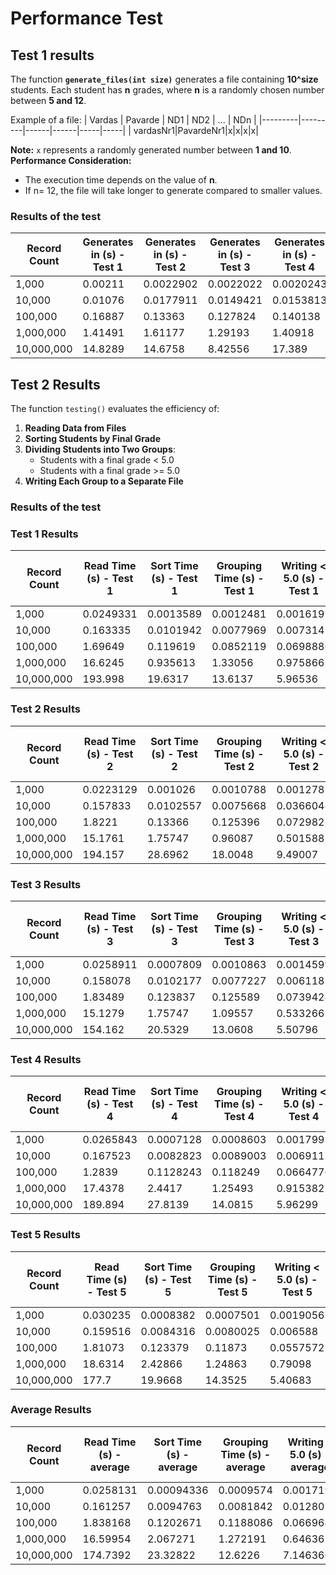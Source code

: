 
# Performance Test

## Test  1 results

The function **`generate_files(int size)`** generates a file containing **10^size** students. Each student has **n** grades, where **n** is a randomly chosen number between **5 and 12**.

Example of a file:
| Vardas  | Pavarde  | ND1  | ND2  | ... | NDn |
|---------|---------|------|------|-----|-----|
| vardasNr1|PavardeNr1|x|x|x|x|

**Note:** `x` represents a randomly generated number between **1 and 10**.
**Performance Consideration:**
 - The execution time depends on the value of **n**. 
 - If n= 12, the file will take longer to generate compared to smaller values.



### **Results of the test**
| Record Count  | Generates in (s) - Test 1 | Generates in (s) - Test 2 | Generates in (s) - Test 3 | Generates in (s) - Test 4 | Generates in (s) - Test 5 | Average (s)  |
|--------------|--------------------------|--------------------------|--------------------------|--------------------------|--------------------------|-------------|
| 1,000       | 0.00211                   | 0.0022902                 | 0.0022022                 | 0.0020243                 | 0.0019852                 | 0.002201    |
| 10,000      | 0.01076                   | 0.0177911                 | 0.0149421                 | 0.0153813                 | 0.0223509                 | 0.014498    |
| 100,000     | 0.16887                   | 0.13363                   | 0.127824                  | 0.140138                  | 0.158064                  | 0.143441    |
| 1,000,000   | 1.41491                   | 1.61177                   | 1.29193                   | 1.40918                   | 1.5943                    | 1.439537    |
| 10,000,000  | 14.8289                   | 14.6758                   | 8.42556                   | 17.389                    | 17.1072                   | 12.64342    |

   
## **Test 2 Results**

The function `testing()` evaluates the efficiency of:

1.  **Reading Data from Files**
2.  **Sorting Students by Final Grade**
3.  **Dividing Students into Two Groups**:
    -   Students with a final grade < 5.0
    -   Students with a final grade >= 5.0
4.  **Writing Each Group to a Separate File**

### **Results of the test**

### Test 1 Results
| Record Count  | Read Time (s) - Test 1 | Sort Time (s) - Test 1 | Grouping Time (s) - Test 1 | Writing < 5.0 (s) - Test 1 | Writing >= 5.0 (s) - Test 1 | Total Execution Time (s) - Test 1 |
|--------------|-----------------------|-----------------------|--------------------------|--------------------------|--------------------------|--------------------------------|
| 1,000       | 0.0249331              | 0.0013589             | 0.0012481                | 0.0016192                | 0.0518542                | 0.0761553                      |
| 10,000      | 0.163335               | 0.0101942             | 0.0077969                | 0.007314                 | 0.0099015                | 0.202051                       |
| 100,000     | 1.69649                | 0.119619              | 0.0852119                | 0.0698886                | 0.0258399                | 2.02257                        |
| 1,000,000   | 16.6245                | 0.935613              | 1.33056                  | 0.975866                 | 1.45879                  | 22.4017                        |
| 10,000,000  | 193.998                | 19.6317               | 13.6137                  | 5.96536                  | 9.34995                  | 242.562                        |


### Test 2 Results
| Record Count  | Read Time (s) - Test 2 | Sort Time (s) - Test 2 | Grouping Time (s) - Test 2 | Writing < 5.0 (s) - Test 2 | Writing >= 5.0 (s) - Test 2 | Total Execution Time (s) - Test 2 |
|--------------|-----------------------|-----------------------|--------------------------|--------------------------|--------------------------|--------------------------------|
| 1,000       | 0.0223129              | 0.001026              | 0.0010788                | 0.0012782                | 0.0310523                | 0.0573123                      |
| 10,000      | 0.157833               | 0.0102557             | 0.0075668                | 0.0366048                | 0.0171281                | 0.232215                       |
| 100,000     | 1.8221                 | 0.13366               | 0.125396                 | 0.0729823                | 0.0195073                | 2.27305                        |
| 1,000,000   | 15.1761                | 1.75747               | 0.96087                  | 0.501588                 | 0.724059                 | 19.0704                        |
| 10,000,000  | 194.157                | 28.6962               | 18.0048                  | 9.49007                  | 14.1037                  | 228.239                        |

### Test 3 Results
| Record Count  | Read Time (s) - Test 3 | Sort Time (s) - Test 3 | Grouping Time (s) - Test 3 | Writing < 5.0 (s) - Test 3 | Writing >= 5.0 (s) - Test 3 | Total Execution Time (s) - Test 3 |
|--------------|-----------------------|-----------------------|--------------------------|--------------------------|--------------------------|--------------------------------|
| 1,000       | 0.0258911              | 0.0007809             | 0.0010863                | 0.0014599                | 0.0321565                | 0.0613747                      |
| 10,000      | 0.158078               | 0.0102177             | 0.0077227                | 0.0061185                | 0.0096825                | 0.195748                       |
| 100,000     | 1.83489                | 0.123837              | 0.125589                 | 0.0739424                | 0.0270543                | 2.27035                        |
| 1,000,000   | 15.1279                | 1.75747               | 1.09557                  | 0.533266                 | 0.751244                 | 19.2698                        |
| 10,000,000  | 154.162                | 20.5329               | 13.0608                  | 5.50796                  | 8.0777                   | 201.355                        |

### Test 4 Results
| Record Count  | Read Time (s) - Test 4 | Sort Time (s) - Test 4 | Grouping Time (s) - Test 4 | Writing < 5.0 (s) - Test 4 | Writing >= 5.0 (s) - Test 4 | Total Execution Time (s) - Test 4 |
|--------------|-----------------------|-----------------------|--------------------------|--------------------------|--------------------------|--------------------------------|
| 1,000       | 0.0265843              | 0.0007128             | 0.0008603                | 0.0017993                | 0.0332974                | 0.0632541                      |
| 10,000      | 0.167523               | 0.0082823             | 0.0089003                | 0.0069113                | 0.0127863                | 0.207163                       |
| 100,000     | 1.2839                 | 0.1128243             | 0.118249                 | 0.0664776                | 0.0390643                | 1.682585                       |
| 1,000,000   | 17.4378                | 2.4417                | 1.25493                  | 0.915382                 | 1.4986                   | 23.5527                        |
| 10,000,000  | 189.894                | 27.8139               | 14.0815                  | 5.96299                  | 8.5608                   | 246.316                        |

### Test 5 Results
| Record Count  | Read Time (s) - Test 5 | Sort Time (s) - Test 5 | Grouping Time (s) - Test 5 | Writing < 5.0 (s) - Test 5 | Writing >= 5.0 (s) - Test 5 | Total Execution Time (s) - Test 5 |
|--------------|-----------------------|-----------------------|--------------------------|--------------------------|--------------------------|--------------------------------|
| 1,000       | 0.030235               | 0.0008382             | 0.0007501                | 0.0019056                | 0.002139                 | 0.037091                       |
| 10,000      | 0.159516               | 0.0084316             | 0.0080025                | 0.006588                 | 0.0090047                | 0.194154                       |
| 100,000     | 1.81073                | 0.123379              | 0.11873                  | 0.0557572                | 0.0824161                | 2.19489                        |
| 1,000,000   | 18.6314                | 2.42866               | 1.24863                  | 0.79098                  | 1.30551                  | 24.4082                        |
| 10,000,000  | 177.7                  | 19.9668               | 14.3525                  | 5.40683                  | 7.96782                  | 225.396                        |

### Average Results
| Record Count  | Read Time (s) - average | Sort Time (s) - average | Grouping Time (s) - average | Writing < 5.0 (s) - average | Writing >= 5.0 (s) - average | Total Execution Time (s) - average |
|--------------|------------------------|------------------------|---------------------------|---------------------------|---------------------------|----------------------------------|
| 1,000       | 0.0258131               | 0.00094336             | 0.0009574                 | 0.0017194                 | 0.0420232                 | 0.0714569                        |
| 10,000      | 0.161257                | 0.0094763              | 0.0081842                 | 0.0128073                 | 0.0119942                 | 0.2062628                        |
| 100,000     | 1.838168                | 0.1202671              | 0.1188086                 | 0.0669642                 | 0.0619512                 | 2.23698                         |
| 1,000,000   | 16.59954                | 2.067271               | 1.272191                  | 0.646362                  | 1.147656                  | 22.73304                        |
| 10,000,000  | 174.7392                | 23.32822               | 12.6226                   | 7.146366                  | 10.61168                  | 228.7784                        |
